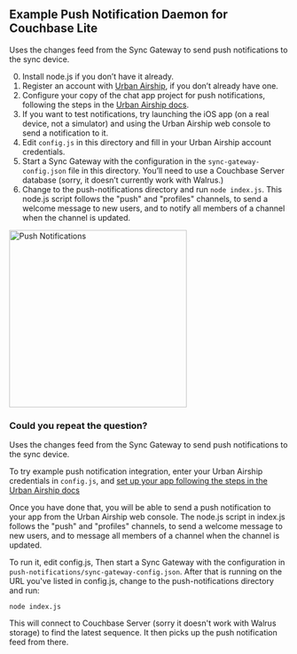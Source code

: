## Example Push Notification Daemon for Couchbase Lite

Uses the changes feed from the Sync Gateway to send push notifications to the sync device.

0. Install node.js if you don’t have it already.
1. Register an account with [Urban Airship](http://urbanairship.com), if you don’t already have one.
2. Configure your copy of the chat app project for push notifications, following the steps in the [Urban Airship docs](http://docs.urbanairship.com/build/ios.html#setting-up-urban-airship).
3. If you want to test notifications, try launching the iOS app (on a real device, not a simulator) and using the Urban Airship web console to send a notification to it.
4. Edit `config.js` in this directory and fill in your Urban Airship account credentials.
5. Start a Sync Gateway with the configuration in the `sync-gateway-config.json` file in this directory. You’ll need to use a Couchbase Server database (sorry, it doesn’t currently work with Walrus.)
6. Change to the push-notifications directory and run `node index.js`. This node.js script follows the "push" and "profiles" channels, to send a welcome message to new users, and to notify all members of a channel when the channel is updated.

<img src="https://dl.dropboxusercontent.com/u/14074521/push.png" width="320px" alt="Push Notifications">

### Could you repeat the question?

Uses the changes feed from the Sync Gateway to send push notifications to the sync device.

To try example push notification integration, enter your Urban Airship credentials in `config.js`, and [set up your app following the steps in the Urban Airship docs](http://docs.urbanairship.com/build/ios.html#setting-up-urban-airship)

Once you have done that, you will be able to send a push notification to your app from the Urban Airship web console. The node.js script in index.js follows the "push" and "profiles" channels, to send a welcome message to new users, and to message all members of a channel when the channel is updated.

To run it, edit config.js, Then start a Sync Gateway with the configuration in `push-notifications/sync-gateway-config.json`. After that is running on the URL you've listed in config.js, change to the push-notifications directory and run:

	node index.js

This will connect to Couchbase Server (sorry it doesn't work with Walrus storage) to find the latest sequence. It then picks up the push notification feed from there.
